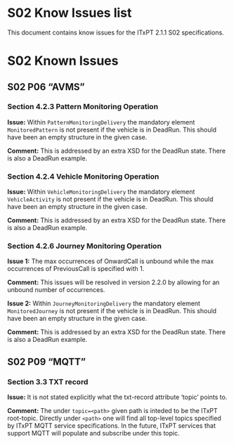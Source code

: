 # S02 Know Issues list #

This document contains know issues for the ITxPT 2.1.1 S02 specifications. 

# S02 Known Issues #

## S02 P06 “AVMS” ##


### Section 4.2.3 Pattern Monitoring Operation ###

**Issue:** Within `PatternMonitoringDelivery` the mandatory element `MonitoredPattern` is not present if the vehicle is in DeadRun. This should have been an empty structure in the given case.

**Comment:** This is addressed by an extra XSD for the DeadRun state. There is also a DeadRun example.

### Section 4.2.4 Vehicle Monitoring Operation ###

**Issue:** Within `VehicleMonitoringDelivery` the mandatory element `VehicleActivity` is not present if the vehicle is in DeadRun. This should have been an empty structure in the given case.

**Comment:** This is addressed by an extra XSD for the DeadRun state. There is also a DeadRun example.


### Section 4.2.6 Journey Monitoring Operation ###

**Issue 1:** The max occurrences of OnwardCall is unbound while the max occurrences of PreviousCall is specified with 1.

**Comment:** This issues will be resolved in version 2.2.0 by allowing for an unbound number of occurrences.

**Issue 2:** Within `JourneyMonitoringDelivery` the mandatory element `MonitoredJourney` is not present if the vehicle is in DeadRun. This should have been an empty structure in the given case.

**Comment:** This is addressed by an extra XSD for the DeadRun state. There is also a DeadRun example.



## S02 P09 “MQTT” ##

### Section 3.3 TXT record ###

**Issue:** It is not stated explicitly what the txt-record attribute ‘topic’ points to.  

**Comment:** The under `topic=<path>` given path is inteded to be the ITxPT root-topic. Directly under `<path>` one will find all top-level topics specified by ITxPT MQTT service specifications. In the future, ITxPT services that support MQTT will populate and subscribe under this topic.   